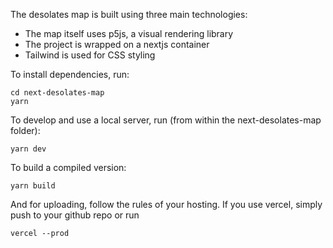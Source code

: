 The desolates map is built using three main technologies:

-   The map itself uses p5js, a visual rendering library
-   The project is wrapped on a nextjs container
-   Tailwind is used for CSS styling

To install dependencies, run:

```
cd next-desolates-map
yarn
```

To develop and use a local server, run (from within the next-desolates-map folder):

```
yarn dev
```

To build a compiled version:

```
yarn build
```

And for uploading, follow the rules of your hosting. If you use vercel, simply push to your github repo or run

```
vercel --prod
```
